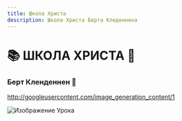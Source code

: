 ```yaml
---
title: Школа Христа
description: Школа Христа Берта Кледеннена
---
```


# 📚 ШКОЛА ХРИСТА 📖

### Берт Кленденнен 👤

http://googleusercontent.com/image_generation_content/1

![Изображение Урока](/assets/soc_bert_klendennen.png)

